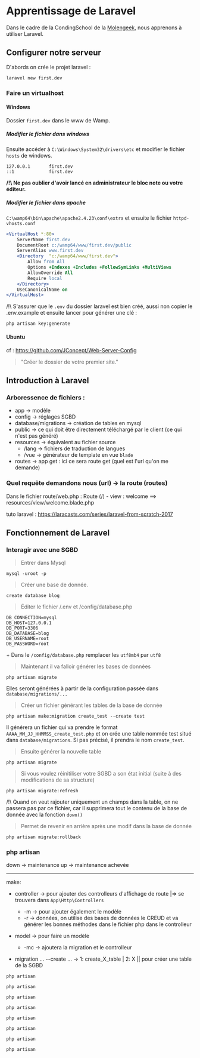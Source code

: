 # Apprentissage de Laravel
Dans le cadre de la CondingSchool de la [Molengeek](molengeek.com), nous apprenons à utiliser Laravel.

## Configurer notre serveur
D'abords on crée le projet laravel :
``` GIT BASH
laravel new first.dev
```

### Faire un virtualhost
#### Windows
Dossier ``first.dev`` dans le www de Wamp.

##### Modifier le fichier dans windows
Ensuite accéder à ``C:\Windows\System32\drivers\etc`` et modifier le fichier ``hosts`` de windows.
```HOST WINDOWS
127.0.0.1       first.dev
::1             first.dev
```
__/!\ Ne pas oublier d'avoir lancé en administrateur le bloc note ou votre éditeur.__

##### Modifier le fichier dans apache
``C:\wamp64\bin\apache\apache2.4.23\conf\extra`` et ensuite le fichier ``httpd-vhosts.conf``
```APACHE CONF
<VirtualHost *:80>
	ServerName first.dev
	DocumentRoot c:/wamp64/www/first.dev/public
	ServerAlias www.first.dev
	<Directory  "c:/wamp64/www/first.dev">
		Allow from All
		Options +Indexes +Includes +FollowSymLinks +MultiViews
		AllowOverride All
		Require local
	</Directory>
	UseCanonicalName on
</VirtualHost>
```

/!\ S'assurer que le ``.env`` du dossier laravel est bien créé, aussi non copier le .env.example et ensuite lancer pour générer une clé :
``` GIT BASH
php artisan key:generate
```

#### Ubuntu
cf : https://github.com/JConcept/Web-Server-Config
>   "Créer le dossier de votre premier site."

## Introduction à Laravel

### Arboressence de fichiers :
-   app -> modèle
-   config -> réglages SGBD
-   database/migrations -> création de tables en mysql
-   public -> ce qui doit être directement téléchargé par le client (ce qui n'est pas généré)
-   resources -> équivalent au fichier source
    -    /lang -> fichiers de traduction de langues
    -    /vue -> générateur de template en vue ``blade``
-   routes -> app get : ici ce sera route get (quel est l'url qu'on me demande)

### Quel requête demandons nous (url) -> la route (routes)
Dans le fichier route/web.php :
Route (/)
    - view : welcome ==> resources/view/welcome.blade.php

tuto laravel : https://laracasts.com/series/laravel-from-scratch-2017


## Fonctionnement de Laravel

### Interagir avec une SGBD
> Entrer dans Mysql
``` GIT BASH
mysql -uroot -p
```

> Créer une base de donnée.
```MySQL
create database blog
```

> Éditer le fichier /.env et /config/database.php
``` /.env
DB_CONNECTION=mysql
DB_HOST=127.0.0.1
DB_PORT=3306
DB_DATABASE=blog
DB_USERNAME=root
DB_PASSWORD=root
```
\+ Dans le ``/config/database.php`` remplacer les ``utf8mb4`` par ``utf8``

> Maintenant il va falloir générer les bases de données
``` GIT BASH
php artisan migrate
```
Elles seront générées à partir de la configuration passée dans ``database/migrations/...`` 

> Créer un fichier générant les tables de la base de donnée
``` GIT BASH
php artisan make:migration create_test --create test
```
Il générera un fichier qui va prendre le format ``AAAA_MM_JJ_HHMMSS_create_test.php`` et on crée une table nommée test situé dans ``database/migrations``. Si pas précisé, il prendra le nom ``create_test``.

> Ensuite générer la nouvelle table 
``` GIT BASH
php artisan migrate
```

> Si vous voulez réinitiliser votre SGBD a son état initial (suite à des modifications de sa structure)
``` GIT BASH
php artisan migrate:refresh
```
/!\ Quand on veut rajouter uniquement un champs dans la table, on ne passera pas par ce fichier, car il supprimera tout le contenu de la base de donnée avec la fonction ``down()``

> Permet de revenir en arrière après une modif dans la base de donnée
``` GIT BASH
php artisan migrate:rollback
```

### php artisan
down -> maintenance
up -> maintenance achevée
_____
make:
*   controller -> pour ajouter des controlleurs d'affichage de route |=> se trouvera dans ``App\Http\Controllers`` 
    *   -m -> pour ajouter également le modèle
    *   -r -> données, on utilise des bases de données le CREUD et va générer les bonnes méthodes dans le fichier php dans le controlleur

*   model -> pour faire un modèle
    *   -mc -> ajoutera la migration et le controlleur

*   migration ... --create ... -> 1: create_X_table | 2: X || pour créer une table de la SGBD


> 
``` GIT BASH
php artisan 
```

> 
``` GIT BASH
php artisan 
```

> 
``` GIT BASH
php artisan 
```

> 
``` GIT BASH
php artisan 
```

> 
``` GIT BASH
php artisan 
```

> 
``` GIT BASH
php artisan 
```

> 
``` GIT BASH
php artisan 
```

> 
``` GIT BASH
php artisan 
```